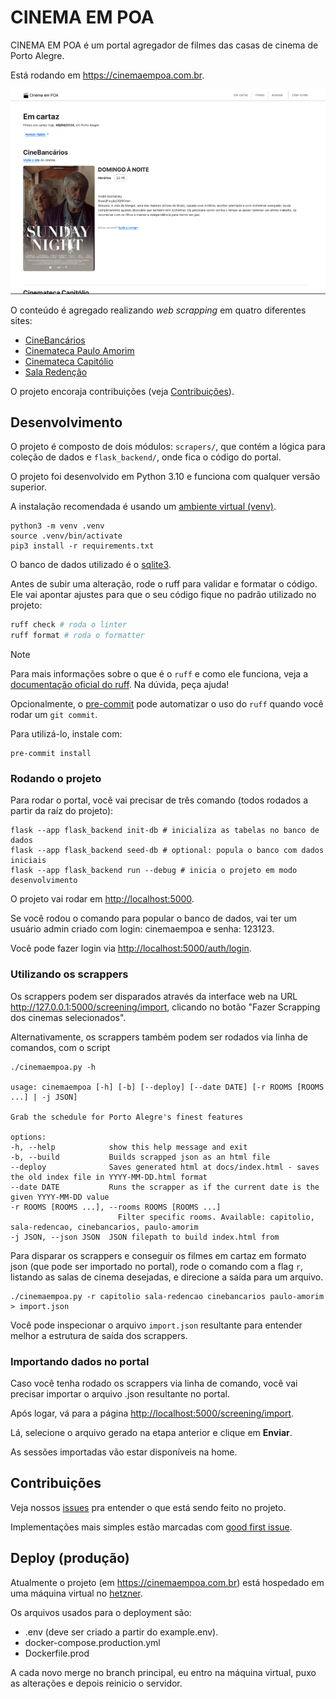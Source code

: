 # CINEMA EM POA

CINEMA EM POA é um portal agregador de filmes das casas de cinema de Porto Alegre.

Está rodando em <https://cinemaempoa.com.br>.

![Home page do site - b4252b9c824a4ba5d068e40144ea8d7d6c79a74f](README/b4252b9c824a4ba5d068e40144ea8d7d6c79a74f.png)

O conteúdo é agregado realizando _web scrapping_ em quatro diferentes sites:

- [CineBancários](http://cinebancarios.blogspot.com/?view=classic)
- [Cinemateca Paulo Amorim](https://www.cinematecapauloamorim.com.br)
- [Cinemateca Capitólio](http://www.capitolio.org.br)
- [Sala Redenção](https://www.ufrgs.br/difusaocultural/salaredencao/)

O projeto encoraja contribuições (veja [Contribuições](#contribuicoes)).

## Desenvolvimento

O projeto é composto de dois módulos: `scrapers/`, que contém a lógica para coleção de dados e `flask_backend/`, onde fica o código do portal.

O projeto foi desenvolvido em Python 3.10 e funciona com qualquer versão superior.

A instalação recomendada é usando um [ambiente virtual (venv)](https://docs.python.org/3/library/venv.html).

    python3 -m venv .venv
    source .venv/bin/activate
    pip3 install -r requirements.txt

O banco de dados utilizado é o [sqlite3](https://www.sqlite.org/).

Antes de subir uma alteração, rode o ruff para validar e formatar o código. Ele vai apontar ajustes para que o seu código
fique no padrão utilizado no projeto:

```bash
ruff check # roda o linter
ruff format # roda o formatter
```

> [!NOTE]
> Para mais informações sobre o que é o `ruff` e como ele funciona, veja a [documentação oficial do ruff](https://docs.astral.sh/ruff/). Na dúvida, peça ajuda!

Opcionalmente, o [pre-commit](https://pre-commit.com/) pode automatizar o uso do `ruff` quando você rodar um `git commit`.

Para utilizá-lo, instale com:

    pre-commit install

### Rodando o projeto

Para rodar o portal, você vai precisar de três comando (todos rodados a partir da raíz do projeto):

    flask --app flask_backend init-db # inicializa as tabelas no banco de dados
    flask --app flask_backend seed-db # optional: popula o banco com dados iniciais
    flask --app flask_backend run --debug # inicia o projeto em modo desenvolvimento

O projeto vai rodar em <http://localhost:5000>.

Se você rodou o comando para popular o banco de dados, vai ter um usuário admin criado com login: cinemaempoa e senha: 123123.

Você pode fazer login via <http://localhost:5000/auth/login>.

### Utilizando os scrappers

Os scrappers podem ser disparados através da interface web na URL <http://127.0.0.1:5000/screening/import>, clicando no botão "Fazer Scrapping dos cinemas selecionados".

Alternativamente, os scrappers também podem ser rodados via linha de comandos, com o script

    ./cinemaempoa.py -h

    usage: cinemaempoa [-h] [-b] [--deploy] [--date DATE] [-r ROOMS [ROOMS ...] | -j JSON]

    Grab the schedule for Porto Alegre's finest features

    options:
    -h, --help            show this help message and exit
    -b, --build           Builds scrapped json as an html file
    --deploy              Saves generated html at docs/index.html - saves the old index file in YYYY-MM-DD.html format
    --date DATE           Runs the scrapper as if the current date is the given YYYY-MM-DD value
    -r ROOMS [ROOMS ...], --rooms ROOMS [ROOMS ...]
                            Filter specific rooms. Available: capitolio, sala-redencao, cinebancarios, paulo-amorim
    -j JSON, --json JSON  JSON filepath to build index.html from

Para disparar os scrappers e conseguir os filmes em cartaz em formato json (que pode ser importado no portal), rode o comando com a flag `r`, listando as salas de cinema desejadas, e direcione a saída para um arquivo.

    ./cinemaempoa.py -r capitolio sala-redencao cinebancarios paulo-amorim > import.json

Você pode inspecionar o arquivo `import.json` resultante para entender melhor a estrutura de saída dos scrappers.

### Importando dados no portal

Caso você tenha rodado os scrappers via linha de comando, você vai precisar importar o arquivo .json resultante no portal.

Após logar, vá para a página <http://localhost:5000/screening/import>.

Lá, selecione o arquivo gerado na etapa anterior e clique em **Enviar**.

As sessões importadas vão estar disponíveis na home.

<h2 id="contribuicoes">Contribuições</h2>

Veja nossos [issues](https://github.com/guites/cinemaempoa/issues) pra entender o que está sendo feito no projeto.

Implementações mais simples estão marcadas com [good first issue](https://github.com/guites/cinemaempoa/issues?q=is%3Aopen+is%3Aissue+label%3A%22good+first+issue%22).

## Deploy (produção)

Atualmente o projeto (em <https://cinemaempoa.com.br>) está hospedado em uma máquina virtual no [hetzner](https://www.hetzner.com/).

Os arquivos usados para o deployment são:

- .env (deve ser criado a partir do example.env).
- docker-compose.production.yml
- Dockerfile.prod

A cada novo merge no branch principal, eu entro na máquina virtual, puxo as alterações e depois reinicio o servidor.
